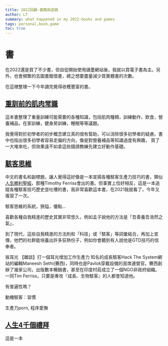 ```yaml
---
title: 2022回顧-書籍與遊戲
author: LT
summary: what happened in my 2022-books and games
tags: personal,book,game
toc: true
---
```


# 書

在2022還是買了不少書，但自從開始使用讀墨網站後，我就以買電子書為主。另外，也會頻繁的去圖書館借書，總之想要盡量減少買實體書的次數。

在這裡整理一下今年讀完覺得收穫豐富的書。


## [重訓前的肌肉常識](https://readmoo.com/book/210234577000101)

這本書整理了重量訓練可能需要的各種知識，包括肌肉種類，訓練動作，飲食，營養補品，在家訓練，健身房訓練，睡眠等等議題。

我覺得對於初學者的初步概念建立真的很有幫助，可以消除很多初學者的疑慮。書中也指出很多初學者容易走偏的方向，像是對營養補品等知識過度有興趣，
買了一大堆來吃，但效果遠不如拿這些錢請教練先建立好動作基礎。


## [駭客思維](https://readmoo.com/book/210185754000101)

中文的書名和副標題，讓人覺得這好像是一本宣揚各種駭客生產力技巧的書，類似[人生勝利聖經](https://www.books.com.tw/products/0010806092?sloc=main)，那種Timothy Ferriss會出的書。但事實上恰好相反，這是一本追蹤各種駭客技巧歷史並吐槽的書，我非常喜歡這本書，在2021我就看了，今年又複習了一次。

駭客思維的系統，狹隘，優點...

喜歡各種自我精進的歷史其實非常悠久，例如孟子說他的方法是「吾善養吾浩然之氣」，

到了現代，這些自我精進的方法則和「科技」或「駭客」等詞彙結合，再加上宣傳，他們的社群能培養出許多狂熱份子，例如你會聽到有人說他是GTD技巧的信奉者。

挨耳光
【雜談】打一個耳光增加工作生產力
知名的成長駭客Hack The System網站的編輯Maneesh Sethi(賽西)，同時也是Pavlok穿戴設備的首席運營官。賽西創辦了幾家公司，出版數本暢銷書，甚至在印度村莊成立了一個NGO非政府組織。一同Tim Ferriss，只要是專攻『成長、生物駭客』的人都會知道他。

有普遍性嗎？

動機駭客：習慣

生產力porn, 程序愛撫


## [人生4千個禮拜](https://readmoo.com/book/210214584000101)

這是一本